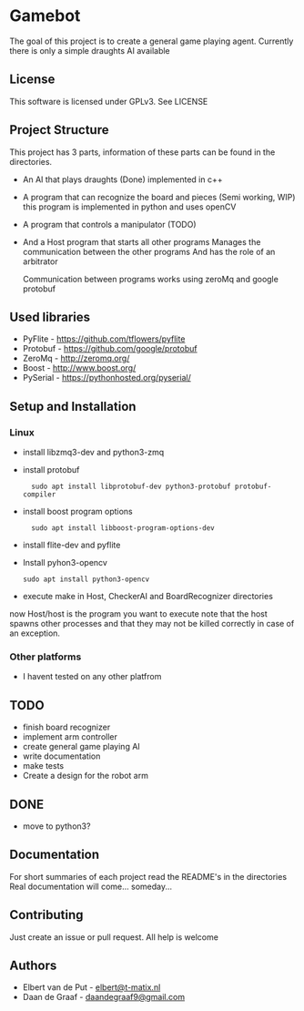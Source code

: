﻿# Gamebot
The goal of this project is to create a general game playing agent.
Currently there is only a simple draughts AI available

## License
This software is licensed under GPLv3. See LICENSE

## Project Structure
 This project has 3 parts, information of these parts can be found in the directories.
 * An AI that plays draughts (Done)
    implemented in c++
 * A program that can recognize the board and pieces (Semi working, WIP)
    this program is implemented in python and uses openCV
 * A program that controls a manipulator (TODO)

 * And a Host program that starts all other programs
    Manages the communication between the other programs
    And has the role of an arbitrator

    Communication between programs works using zeroMq and google protobuf


## Used libraries
* PyFlite  - https://github.com/tflowers/pyflite
* Protobuf - https://github.com/google/protobuf
* ZeroMq   - http://zeromq.org/
* Boost    - http://www.boost.org/
* PySerial - https://pythonhosted.org/pyserial/


## Setup and Installation
### Linux
* install libzmq3-dev and python3-zmq
* install protobuf
  ```
    sudo apt install libprotobuf-dev python3-protobuf protobuf-compiler 
  ```
* install boost program options
  ```
    sudo apt install libboost-program-options-dev
  ```
* install flite-dev and pyflite

* Install pyhon3-opencv
  ```
  sudo apt install python3-opencv
  ```

* execute make in Host, CheckerAI and BoardRecognizer directories

now Host/host is the program you want to execute
note that the host spawns other processes and
that they may not be killed correctly in case of an exception.

### Other platforms
* I havent tested on any other platfrom

## TODO
* finish board recognizer
* implement arm controller
* create general game playing AI
* write documentation
* make tests
* Create a design for the robot arm

## DONE
* move to python3?

## Documentation
For short summaries of each project read the README's in the directories
Real documentation will come... someday...

## Contributing
Just create an issue or pull request. All help is welcome

## Authors
* Elbert van de Put   -   elbert@t-matix.nl
* Daan de Graaf - daandegraaf9@gmail.com
